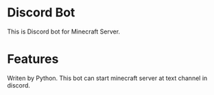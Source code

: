 # Discord Bot
This is Discord bot for Minecraft Server.

# Features
Writen by Python.
This bot can start minecraft server at text channel in discord.
